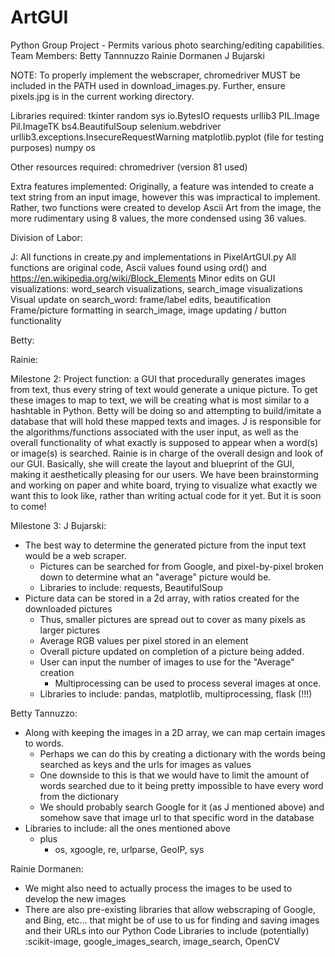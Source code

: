 # ArtGUI
Python Group Project - Permits various photo searching/editing capabilities.
Team Members:
Betty Tannnuzzo
Rainie Dormanen
J Bujarski

NOTE: To properly implement the webscraper, chromedriver MUST be included in the PATH used in download_images.py.
Further, ensure pixels.jpg is in the current working directory.

Libraries required:
tkinter
random
sys
io.BytesIO
requests
urllib3
PIL.Image
Pil.ImageTK
bs4.BeautifulSoup
selenium.webdriver
urllib3.exceptions.InsecureRequestWarning
matplotlib.pyplot (file for testing purposes)
numpy
os

Other resources required:
chromedriver (version 81 used)

Extra features implemented:
Originally, a feature was intended to create a text string from an input image, however this was impractical to implement.
Rather, two functions were created to develop Ascii Art from the image, the more rudimentary using 8 values, the more
condensed using 36 values.

Division of Labor:

J:
  All functions in create.py and implementations in PixelArtGUI.py
    All functions are original code, Ascii values found using ord() and https://en.wikipedia.org/wiki/Block_Elements
  Minor edits on GUI visualizations: word_search visualizations, search_image visualizations
    Visual update on search_word: frame/label edits, beautification
    Frame/picture formatting in search_image, image updating / button functionality
  
  
Betty:

Rainie:




Milestone 2:
Project function: a GUI that procedurally generates images from text, thus every string of text would generate a unique picture. 
To get these images to map to text, we will be creating what is most similar to a hashtable in Python. Betty will be doing so and attempting to build/imitate a database that will hold these mapped texts and images. 
J is responsible for the algorithms/functions associated with the user input, as well as the overall functionality of what exactly is supposed to appear when a word(s) or image(s) is searched. 
Rainie is in charge of the overall design and look of our GUI. Basically, she will create the layout and blueprint of the GUI, making it aesthetically pleasing for our users. 
We have been brainstorming and working on paper and white board, trying to visualize what exactly we want this to look like, rather than writing actual code for it yet. But it is soon to come!

Milestone 3:
J Bujarski: 
  * The best way to determine the generated picture from the input text would be a web scraper.
    * Pictures can be searched for from Google, and pixel-by-pixel broken down to determine what an "average" picture would be.
    * Libraries to include: requests, BeautifulSoup
  * Picture data can be stored in a 2d array, with ratios created for the downloaded pictures
    * Thus, smaller pictures are spread out to cover as many pixels as larger pictures
    * Average RGB values per pixel stored in an element
    * Overall picture updated on completion of a picture being added.
    * User can input the number of images to use for the "Average" creation
      * Multiprocessing can be used to process several images at once.
    * Libraries to include: pandas, matplotlib, multiprocessing, flask (!!!)
    
    
Betty Tannuzzo:
  * Along with keeping the images in a 2D array, we can map certain images to words. 
    * Perhaps we can do this by creating a dictionary with the words being searched as keys and the urls for images as values
    * One downside to this is that we would have to limit the amount of words searched due to it being pretty impossible to have every 
      word from the dictionary 
    * We should probably search Google for it (as J mentioned above) and somehow save that image url to that specific word in the 
      database
  * Libraries to include: all the ones mentioned above
    * plus 
      * os, xgoogle, re, urlparse, GeoIP, sys
      
 Rainie Dormanen:
  * We might also need to actually process the images to be used to develop the new images
  * There are also pre-existing libraries that allow webscraping of Google, and Bing, etc... that might be of use to us for 
  finding and saving images and their URLs into our Python Code
    Libraries to include (potentially) :scikit-image, google_images_search, image_search, OpenCV
